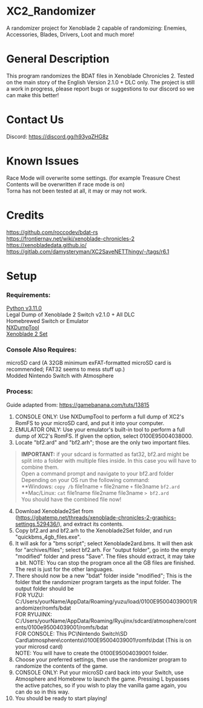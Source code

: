 # XC2_Randomizer
A randomizer project for Xenoblade 2 capable of randomizing: Enemies, Accessories, Blades, Drivers, Loot and much more!


# General Description
This program randomizes the BDAT files in Xenoblade Chronicles 2. Tested on the main story of the English Version 2.1.0 + DLC only. The project is still a work in progress, please report bugs or suggestions to our discord so we can make this better!

# Contact Us
Discord: https://discord.gg/h93yqZHG8z

# Known Issues
Race Mode will overwrite some settings. (for example Treasure Chest Contents will be overwritten if race mode is on)\
Torna has not been tested at all, it may or may not work.


# Credits
https://github.com/roccodev/bdat-rs \
https://frontiernav.net/wiki/xenoblade-chronicles-2 \
https://xenobladedata.github.io/ \
https://gitlab.com/damysteryman/XC2SaveNETThingy/-/tags/r6.1 

# Setup

### Requirements:
[Python v3.11.0](https://www.python.org/downloads/release/python-3110/)\
Legal Dump of Xenoblade 2 Switch v2.1.0 + All DLC\
Homebrewed Switch or Emulator\
[NXDumpTool](https://github.com/DarkMatterCore/nxdumptool)\
[Xenoblade 2 Set](https://gbatemp.net/threads/xenoblade-chronicles-2-graphics-settings.529436/)

### Console Also Requires:
microSD card (A 32GB minimum exFAT-formatted microSD card is recommended; FAT32 seems to mess stuff up.)\
Modded Nintendo Switch with Atmosphere


### Process:
Guide adapted from: https://gamebanana.com/tuts/13815 

1. CONSOLE ONLY: Use NXDumpTool to perform a full dump of XC2's RomFS to your microSD card, and put it into your computer.
2. EMULATOR ONLY: Use your emulator's built-in tool to perform a full dump of XC2's RomFS. If given the option, select 0100E95004038000.
3. Locate "bf2.ard" and "bf2.arh"; those are the only two important files.
> **IMPORTANT:** if your sdcard is formatted as fat32, bf2.ard might be split into a folder with multiple files inside. In this case you will have to combine them.\
> Open a command prompt and navigate to your bf2.ard folder\
> Depending on your OS run the following command:\
> **Windows: `copy /b` file1name `+` file2name `+` file3name `bf2.ard`\
> **Mac/Linux: `cat` file1name file2name file3name `> bf2.ard`\
> You should have the combined file now!
4. Download Xenoblade2Set from (https://gbatemp.net/threads/xenoblade-chronicles-2-graphics-settings.529436/), and extract its contents.
5. Copy bf2.ard and bf2.arh to the Xenoblade2Set folder, and run "quickbms_4gb_files.exe".
6. It will ask for a "bms script"; select Xenoblade2ard.bms. It will then ask for "archives/files"; select bf2.arh. For "output folder", go into the empty "modified" folder and press "Save". The files should extract, it may take a bit. NOTE: You can stop the program once all the GB files are finished. The rest is just for the other languages.
7. There should now be a new "bdat" folder inside "modified"; This is the folder that the randomizer program targets as the input folder. The output folder should be\
FOR YUZU: C:/Users/yourName/AppData/Roaming/yuzu/load/0100E95004039001/Randomizer/romfs/bdat\
FOR RYUJINX: C:/Users/yourName/AppData/Roaming/Ryujinx/sdcard/atmosphere/contents/0100e95004039001/romfs/bdat\
FOR CONSOLE: This PC\Nintendo Switch\SD Card\atmosphere\contents\0100E95004039001\romfs\bdat (This is on your microsd card)\
NOTE: You will have to create the 0100E95004039001 folder.
8. Choose your preferred settings, then use the randomizer program to randomize the contents of the game.
9. CONSOLE ONLY: Put your microSD card back into your Switch, use Atmosphere and Homebrew to launch the game. Pressing L bypasses the active patches, so if you wish to play the vanilla game again, you can do so in this way.
10. You should be ready to start playing!